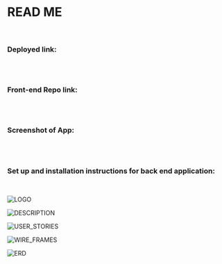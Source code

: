 <h1>READ ME</h1>

<br>
<h3>Deployed link:</h3>
</br>
<br>
<h3>Front-end Repo link:</h3>
</br>
<br>
<h3>Screenshot of App:</h3>
</br>
<br>
<h3>Set up and installation instructions for back end application:</h3>
</br>

![LOGO](https://media.git.generalassemb.ly/user/37194/files/9c841000-1963-11ec-8cd3-77d367f97ff4)

![DESCRIPTION](https://media.git.generalassemb.ly/user/37194/files/5ddf5d00-1945-11ec-9334-d2de95288b05)

![USER_STORIES](https://media.git.generalassemb.ly/user/37194/files/9d0dae00-1945-11ec-9479-689bd8ce3945)

![WIRE_FRAMES](https://media.git.generalassemb.ly/user/37194/files/bc0c4000-1945-11ec-96bc-8a38dba84437)

![ERD](https://media.git.generalassemb.ly/user/37194/files/d1816a00-1945-11ec-82f1-66de0cae69a3)
